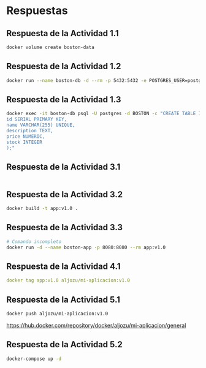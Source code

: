 # Respuestas

## Respuesta de la **Actividad 1.1**

```bash
docker volume create boston-data
```

## Respuesta de la **Actividad 1.2**

```bash
docker run --name boston-db -d --rm -p 5432:5432 -e POSTGRES_USER=postgres -e POSTGRES_PASSWORD=postgres -e POSTGRES_DB=BOSTON -v boston-data:/var/lib/postgresql/data postgres:latest
```

## Respuesta de la **Actividad 1.3**

```bash
docker exec -it boston-db psql -U postgres -d BOSTON -c "CREATE TABLE IF NOT EXISTS product (
id SERIAL PRIMARY KEY,
name VARCHAR(255) UNIQUE,
description TEXT,
price NUMERIC,
stock INTEGER
);"
```


## Respuesta de la **Actividad 3.1**

```Dockerfile

```


## Respuesta de la **Actividad 3.2**

```bash
docker build -t app:v1.0 .
```


## Respuesta de la **Actividad 3.3**

```bash
# Comando incompleto
docker run -d --name boston-app -p 8080:8080 --rm app:v1.0
```

## Respuesta de la **Actividad 4.1**

```yml
docker tag app:v1.0 aljozu/mi-aplicacion:v1.0
```

## Respuesta de la **Actividad 5.1**

```bash
docker push aljozu/mi-aplicacion:v1.0
```
https://hub.docker.com/repository/docker/aljozu/mi-aplicacion/general
## Respuesta de la **Actividad 5.2**

```bash
docker-compose up -d
```